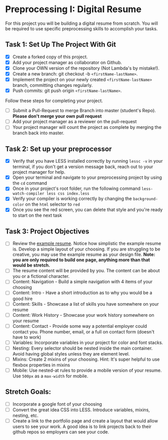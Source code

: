 # Preprocessing I: Digital Resume

For this project you will be building a digital resume from scratch. You will be required to use specific preprocessing skills to accomplish your tasks.

## Task 1: Set Up The Project With Git

- [x] Create a forked copy of this project.
- [x] Add your project manager as collaborator on Github.
- [x] Clone your OWN version of the repository (Not Lambda's by mistake!).
- [x] Create a new branch: git checkout -b `<firstName-lastName>`.
- [x] Implement the project on your newly created `<firstName-lastName>` branch, committing changes regularly.
- [x] Push commits: git push origin `<firstName-lastName>`.

Follow these steps for completing your project.

- [ ] Submit a Pull-Request to merge <firstName-lastName> Branch into master (student's Repo). **Please don't merge your own pull request**
- [ ] Add your project manager as a reviewer on the pull-request
- [ ] Your project manager will count the project as complete by merging the branch back into master.

## Task 2: Set up your preprocessor

- [x] Verify that you have LESS installed correctly by running `lessc -v` in your terminal, if you don't get a version message back, reach out to your project manager for help.
- [x] Open your terminal and navigate to your preprocessing project by using the `cd` command
- [x] Once in your project's root folder, run the following command `less-watch-compiler less css index.less`
- [x] Verify your compiler is working correctly by changing the `background-color` on the `html` selector to `red`
- [x] Once you see the red screen, you can delete that style and you're ready to start on the next task

## Task 3: Project Objectives

- [ ] Review the [example resume](resume-example.png). Notice how simplistic the example resume is. Develop a simple layout of your choosing. If you are struggling to be creative, you may use the example resume as your design file.
      **Note: you are only required to build one page, anything more than that would be stretch.**
- [ ] The resume content will be provided by you. The content can be about you or a fictional character.
- [ ] Content: Navigation - Build a simple navigation with 4 items of your choosing
- [ ] Content: Intro - Have a short introduction as to why you would be a good hire
- [ ] Content: Skills - Showcase a list of skills you have somewhere on your resume
- [ ] Content: Work History - Showcase your work history somewhere on your resume
- [ ] Content: Contact - Provide some way a potential employer could contact you. Phone number, email, or a full on contact form (doesn't have to work)
- [ ] Variables: Incorporate variables in your project for color and font stacks.
- [ ] Nesting: Every selector should be nested inside the main container. Avoid having global styles unless they are element level.
- [ ] Mixins: Create 2 mixins of your choosing. Hint: It's super helpful to use flexbox properties in mixins
- [ ] Mobile: Use nested-at rules to provide a mobile version of your resume. Use `500px` as a `max-width` for mobile.

## Stretch Goals:

- [ ] Incorporate a google font of your choosing
- [ ] Convert the great idea CSS into LESS. Introduce variables, mixins, nesting, etc.
- [ ] Create a link to the portfolio page and create a layout that would allow users to see your work. A good idea is to link projects back to their github repos so employers can see your code.
